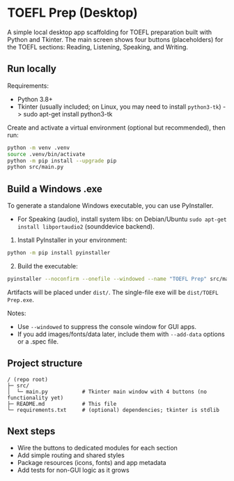 # TOEFL Prep (Desktop)

A simple local desktop app scaffolding for TOEFL preparation built with Python and Tkinter. The main screen shows four buttons (placeholders) for the TOEFL sections: Reading, Listening, Speaking, and Writing.

## Run locally

Requirements:
- Python 3.8+
- Tkinter (usually included; on Linux, you may need to install `python3-tk`) -> sudo apt-get install python3-tk 

Create and activate a virtual environment (optional but recommended), then run:

```bash
python -m venv .venv
source .venv/bin/activate
python -m pip install --upgrade pip
python src/main.py
```

## Build a Windows .exe

To generate a standalone Windows executable, you can use PyInstaller.

 - For Speaking (audio), install system libs: on Debian/Ubuntu `sudo apt-get install libportaudio2` (sounddevice backend).
1) Install PyInstaller in your environment:

```bash
python -m pip install pyinstaller
```

2) Build the executable:

```bash
pyinstaller --noconfirm --onefile --windowed --name "TOEFL Prep" src/main.py
```

Artifacts will be placed under `dist/`. The single-file exe will be `dist/TOEFL Prep.exe`.

Notes:
- Use `--windowed` to suppress the console window for GUI apps.
- If you add images/fonts/data later, include them with `--add-data` options or a .spec file.

## Project structure

```
/ (repo root)
├─ src/
│  └─ main.py           # Tkinter main window with 4 buttons (no functionality yet)
├─ README.md            # This file
└─ requirements.txt     # (optional) dependencies; tkinter is stdlib
```

## Next steps

- Wire the buttons to dedicated modules for each section
- Add simple routing and shared styles
- Package resources (icons, fonts) and app metadata
- Add tests for non-GUI logic as it grows
